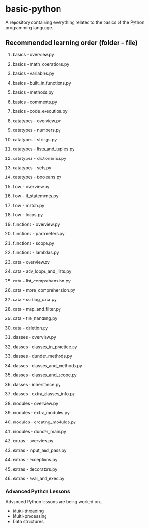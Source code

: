 # basic-python
A repository containing everything related to the basics of the Python programming language.

## Recommended learning order (folder - file)
1. basics - overview.py
2. basics - math_operations.py
3. basics - variables.py
4. basics - built_in_functions.py
5. basics - methods.py
6. basics - comments.py
7. basics - code_execution.py

8. datatypes - overview.py
9. datatypes - numbers.py
10. datatypes - strings.py
11. datatypes - lists_and_tuples.py
12. datatypes - dictionaries.py
13. datatypes - sets.py
14. datatypes - booleans.py

15. flow - overview.py
16. flow - if_statements.py
17. flow - match.py
18. flow - loops.py

19. functions - overview.py
20. functions - parameters.py
21. functions - scope.py
22. functions - lambdas.py

23. data - overview.py
24. data - adv_loops_and_lists.py
25. data - list_comprehension.py
26. data - more_comprehension.py
27. data - sorting_data.py
28. data - map_and_filter.py
29. data - file_handling.py
30. data - deletion.py

31. classes - overview.py
32. classes - classes_in_practice.py
33. classes - dunder_methods.py
34. classes - classes_and_methods.py
35. classes - classes_and_scope.py
36. classes - inheritance.py
37. classes - extra_classes_info.py

38. modules - overview.py
39. modules - extra_modules.py
40. modules - creating_modules.py
41. modules - dunder_main.py

42. extras - overview.py
43. extras - input_and_pass.py
44. extras - exceptions.py
45. extras - decorators.py
46. extras - eval_and_exec.py

### Advanced Python Lessons
Advanced Python lessons are being worked on...
- Multi-threading
- Multi-processing
- Data structures
